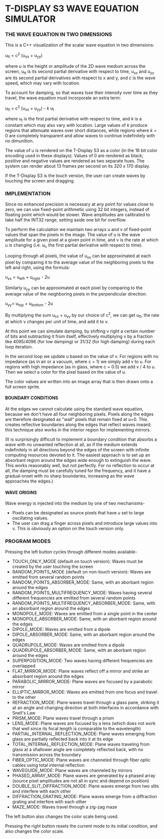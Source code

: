 # T-DISPLAY S3 WAVE EQUATION SIMULATOR

### THE WAVE EQUATION IN TWO DIMENSIONS

This is a C++ visualization of the scalar wave equation in two dimensions:

u<sub>tt</sub> = c<sup>2</sup> (u<sub>xx</sub> + u<sub>yy</sub>)

where u is the height or amplitude of the 2D wave medium across the screen, u<sub>tt</sub> is its second partial derivative with respect to time, u<sub>xx</sub> and u<sub>yy</sub> are its second partial derivatives with respect to x and y, and c is the wave speed, which may vary with location.

To account for damping, so that waves lose their intensity over time as they travel, the wave equation must incorporate an extra term:

u<sub>tt</sub> = c<sup>2</sup> (u<sub>xx</sub> + u<sub>yy</sub>) - *k* u<sub>t</sub>

where u<sub>t</sub> is the first partial derivative with respect to time, and *k* is a constant which may also vary with location. Large values of *k* produce regions that attenuate waves over short distances, while regions where *k* = 0 are completely transparent and allow waves to continue indefinitely with no dimunition.

The value of u is rendered on the T-Display S3 as a color (in the 16 bit color encoding used in these displays). Values of 0 are rendered as black; positive and negative values are rendered as two separate hues. The system can render about 13 frames per second on its 320 x 170 display.

If the T-Display S3 is the touch version, the user can create waves by touching the screen and dragging.

### IMPLEMENTATION

Since no enhanced precision is necessary at any point for values close to zero, we can use fixed-point arithmetic using 32 bit integers, instead of floating point which would be slower. Wave amplitudes are calibrated to take half the INT32 range, setting aside one bit for overflow.

To perform the calculation we maintain two arrays u and v of fixed-point values that span the pixels in the image. The value of u is the wave amplitude for a given pixel at a given point in time, and v is the rate at which u is changing (i.e. u<sub>t</sub>, the first partial derivative with respect to time).

Looping through all pixels, the value of u<sub>xx</sub> can be approximated at each pixel by comparing it to the average value of the neighboring pixels to the left and right, using the formula:

u<sub>xx</sub> = u<sub>left</sub> + u<sub>right</sub> - 2u

Similarly u<sub>yy</sub> can be approximated at each pixel by comparing to the average value of the neighboring pixels in the perpendicular direction:

u<sub>yy</sub>= u<sub>top</sub> + u<sub>bottom</sub> - 2u

By multiplying the sum u<sub>xx</sub> + u<sub>yy</sub> by our choice of c<sup>2</sup>, we can get u<sub>tt</sub>, the rate at which v changes per unit of time, and add it to v.

At this point we can simulate damping, by shifting v right a certain number of bits and subtracting it from itself, effectively multiplying v by a fraction like 4095/4096 (for low damping) or 31/32 (for high damping) during each loop iteration.

In the second loop we update u based on the value of v. For regions with no impedance (as in air or a vacuum, where c = 1) we simply add v to u. For regions with high impedance (as in glass, where c = 0.5) we add v / 4 to u. Then we select a color for the pixel based on the value of u.

The color values are written into an image array that is then drawn onto a full screen sprite.

#### BOUNDARY CONDITIONS

At the edges we cannot calculate using the standard wave equation, because we don't have all four neighboring pixels. Pixels along the edges are therefore designated as "wall" pixels that remain fixed at u=0. This creates reflective boundaries along the edges that reflect waves inward; this technique also works in the interior region for implementing mirrors.

(It is surprisingly difficult to implement a boundary condition that absorbs a wave with no unwanted reflection at all, as if the medium extends indefinitely in all directions beyond the edges of the screen with infinite computing resources devoted to it. The easiest approach is to set up an absorbant region around the edges wide enough to extinguish the wave. This works reasonably well, but not perfectly. For no reflection to occur at all, the damping must be carefully tuned for the frequency, and it have a gradual onset with no sharp boundaries, increasing as the wave approaches the edges.)

#### WAVE ORIGINS

Wave energy is injected into the medium by one of two mechanisms-
- Pixels can be designated as source pixels that have u set to large oscillating values.
- The user can drag a finger across pixels and introduce large values into v. This is obviously an option on the touch version only.

### PROGRAM MODES

Pressing the left button cycles through different modes available-

- TOUCH_ONLY_MODE (default on touch version): Waves must be created by the user touching the screen
- RANDOM_POINTS_MODE (default on non-touch version): Waves are emitted from several random points
- RANDOM_POINTS_ABSORBER_MODE: Same, with an aborbant region around the edges
- RANDOM_POINTS_MULTIFREQUENCY_MODE: Waves having several different frequencies are emitted from several random points
- RANDOM_POINTS_MULTIFREQUENCY_ABSORBER_MODE: Same, with an absorbant region around the edges
- MONOPOLE_MODE: Waves are emitted from a single point in the center
- MONOPOLE_ABSORBER_MODE: Same, with an aborbant region around the edges
- DIPOLE_MODE: Waves are emitted from a dipole
- DIPOLE_ABSORBER_MODE: Same, with an aborbant region around the edges
- QUADRUPOLE_MODE: Waves are emitted from a dipole
- QUADRUPOLE_ABSORBER_MODE: Same, with an aborbant region around the edges
- SUPERPOSITION_MODE: Two waves having different frequencies are overlapped
- FLAT_MIRROR_MODE: Plane waves reflect off a mirror and strike an absorbant region around the edges
- PARABOLIC_MIRROR_MODE: Plane waves are focused by a parabolic mirror
- ELLIPTIC_MIRROR_MODE: Waves are emitted from one focus and travel to the other
- REFRACTION_MODE: Plane waves travel through a glass pane, striking it at an angle and changing direction at both interfaces in accordance with Snell's Law
- PRISM_MODE: Plane waves travel through a prism
- LENS_MODE: Plane waves are focused by a lens (which does not work that well since its focal length is comparable to the wavelength)
- PARTIAL_INTERNAL_REFLECTION_MODE: Plane waves emerging from glass are partially reflected back into it at its edge
- TOTAL_INTERNAL_REFLECTION_MODE: Plane waves traveling from glass at a shallower angle are completely reflected back, with no transmission across the boundary
- FIBER_OPTIC_MODE: Plane waves are channeled through fiber optic cables using total internal reflection
- WAVEGUIDE_MODE: Plane waves are channeled by mirrors
- PHASED_ARRAY_MODE: Plane waves are generated by a phased array (source pixel amplitudes are not all in sync and depend on position)
- DOUBLE_SLIT_DIFFRACTION_MODE: Plane waves emerge from two slits and interfere with each other
- DIFFRACTION_GRATING_MODE: Plane waves emerge from a diffraction grating and interfere with each other
- MAZE_MODE: Waves travel through a zig-zag maze

The left button also changes the color scale being used.

Pressing the right button resets the current mode to its initial condition, and also changes the color scale.
